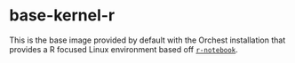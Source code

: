 # base-kernel-r

This is the base image provided by default with the Orchest installation that provides a R
focused Linux environment based off
[`r-notebook`](https://jupyter-docker-stacks.readthedocs.io/en/latest/using/selecting.html#jupyter-r-notebook).
